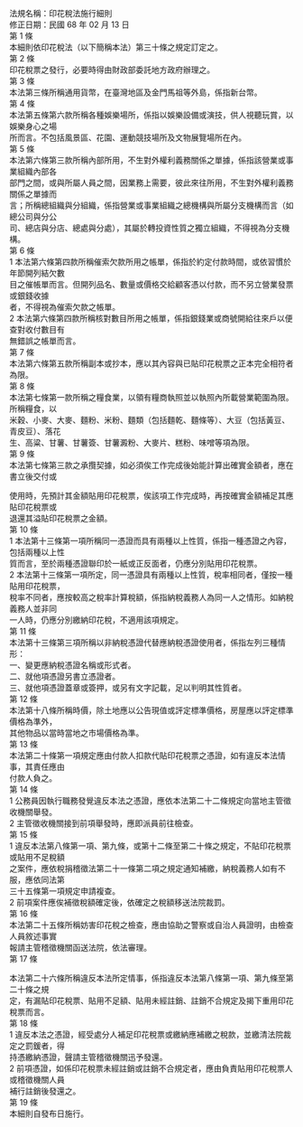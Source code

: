 法規名稱：印花稅法施行細則  
修正日期：民國 68 年 02 月 13 日  
第 1 條  
本細則依印花稅法（以下簡稱本法）第三十條之規定訂定之。  
第 2 條  
印花稅票之發行，必要時得由財政部委託地方政府辦理之。  
第 3 條  
本法第三條所稱通用貨幣，在臺灣地區及金門馬祖等外島，係指新台幣。  
第 4 條  
本法第五條第六款所稱各種娛樂場所，係指以娛樂設備或演技，供人視聽玩賞，以娛樂身心之場  
所而言。不包括風景區、花園、運動競技場所及文物展覽場所在內。  
第 5 條  
本法第六條第三款所稱內部所用，不生對外權利義務關係之單據，係指該營業或事業組織內部各  
部門之間，或與所屬人員之間，因業務上需要，彼此來往所用，不生對外權利義務關係之單據而  
言；所稱總組織與分組織，係指營業或事業組織之總機構與所屬分支機構而言（如總公司與分公  
司、總店與分店、總處與分處），其屬於轉投資性質之獨立組織，不得視為分支機構。  
第 6 條  
1 本法第六條第四款所稱催索欠款所用之帳單，係指於約定付款時間，或依習慣於年節開列結欠數  
目之催帳單而言。但開列品名、數量或價格交給顧客憑以付款，而不另立營業發票或銀錢收據  
者，不得視為催索欠款之帳單。  
2 本法第六條第四款所稱核對數目所用之帳單，係指銀錢業或商號開給往來戶以便查對收付數目有  
無錯誤之帳單而言。  
第 7 條  
本法第六條第五款所稱副本或抄本，應以其內容與已貼印花稅票之正本完全相符者為限。  
第 8 條  
本法第七條第一款所稱之糧食業，以領有糧商執照並以執照內所載營業範圍為限。所稱糧食，以  
米穀、小麥、大麥、麵粉、米粉、麵類（包括麵乾、麵條等）、大豆（包括黃豆、青皮豆）、落花  
生、高粱、甘薯、甘薯簽、甘薯澱粉、大麥片、糕粉、味噌等項為限。  
第 9 條  
本法第七條第三款之承攬契據，如必須俟工作完成後始能計算出確實金額者，應在書立後交付或  


使用時，先預計其金額貼用印花稅票，俟該項工作完成時，再按確實金額補足其應貼印花稅票或  
退還其溢貼印花稅票之金額。  
第 10 條  
1 本法第十三條第一項所稱同一憑證而具有兩種以上性質，係指一種憑證之內容，包括兩種以上性  
質而言，至於兩種憑證聯印於一紙或正反面者，仍應分別貼用印花稅票。  
2 本法第十三條第一項所定，同一憑證具有兩種以上性質，稅率相同者，僅按一種貼用印花稅票，  
稅率不同者，應按較高之稅率計算稅額，係指納稅義務人為同一人之情形。如納稅義務人並非同  
一人時，仍應分別繳納印花稅，不適用該項規定。  
第 11 條  
本法第十三條第三項所稱以非納稅憑證代替應納稅憑證使用者，係指左列三種情形：  
一、變更應納稅憑證名稱或形式者。  
二、就他項憑證另書立憑證者。  
三、就他項憑證蓋章或簽押，或另有文字記載，足以判明其性質者。  
第 12 條  
本法第十八條所稱時價，除土地應以公告現值或評定標準價格，房屋應以評定標準價格為準外，  
其他物品以當時當地之市場價格為準。  
第 13 條  
本法第二十條第一項規定應由付款人扣款代貼印花稅票之憑證，如有違反本法情事，其責任應由  
付款人負之。  
第 14 條  
1 公務員因執行職務發覺違反本法之憑證，應依本法第二十二條規定向當地主管徵收機關舉發。  
2 主管徵收機關接到前項舉發時，應即派員前往檢查。  
第 15 條  
1 違反本法第八條第一項、第九條，或第十二條至第二十條之規定，不貼印花稅票或貼用不足稅額  
之案件，應依稅捐稽徵法第二十一條第二項之規定通知補繳，納稅義務人如有不服，應依同法第  
三十五條第一項規定申請複查。  
2 前項案件應俟補徵稅額確定後，依確定之稅額移送法院裁罰。  
第 16 條  
本法第二十五條所稱妨害印花稅之檢查，應由協助之警察或自治人員證明，由檢查人員敘述事實  
報請主管稽徵機關函送法院，依法審理。  
第 17 條  


本法第二十六條所稱違反本法所定情事，係指違反本法第八條第一項、第九條至第二十條之規  
定，有漏貼印花稅票、貼用不足額、貼用未經註銷、註銷不合規定及揭下重用印花稅票而言。  
第 18 條  
1 違反本法之憑證，經受處分人補足印花稅票或繳納應補繳之稅款，並繳清法院裁定之罰鍰者，得  
持憑繳納憑證，聲請主管稽徵機關迅予發還。  
2 前項憑證，如係印花稅票未經註銷或註銷不合規定者，應由負責貼用印花稅票人或稽徵機關人員  
補行註銷後發還之。  
第 19 條  
本細則自發布日施行。  


